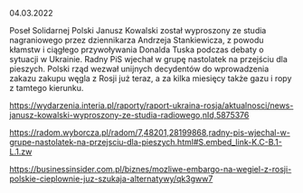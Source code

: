 04.03.2022

Poseł Solidarnej Polski Janusz Kowalski został wyproszony ze studia nagraniowego przez dziennikarza Andrzeja Stankiewicza, z powodu kłamstw i ciągłego przywoływania Donalda Tuska podczas debaty o sytuacji w Ukrainie. Radny PiS wjechał w grupę nastolatek na przejściu dla pieszych. Polski rząd wezwał unijnych decydentów do wprowadzenia zakazu zakupu węgla z Rosji już teraz, a za kilka miesięcy także gazu i ropy z tamtego kierunku.

https://wydarzenia.interia.pl/raporty/raport-ukraina-rosja/aktualnosci/news-janusz-kowalski-wyproszony-ze-studia-radiowego,nId,5875376

https://radom.wyborcza.pl/radom/7,48201,28199868,radny-pis-wjechal-w-grupe-nastolatek-na-przejsciu-dla-pieszych.html#S.embed_link-K.C-B.1-L.1.zw

https://businessinsider.com.pl/biznes/mozliwe-embargo-na-wegiel-z-rosji-polskie-cieplownie-juz-szukaja-alternatywy/qk3gww7